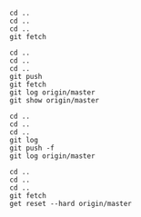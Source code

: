 ```{bash}
cd ..
cd ..
cd ..
git fetch
```
```{bash}
cd ..
cd ..
cd ..
git push
git fetch
git log origin/master
git show origin/master
```
```{bash}
cd ..
cd ..
cd ..
git log
git push -f
git log origin/master
```
```{bash}
cd ..
cd ..
cd ..
git fetch
get reset --hard origin/master
```
